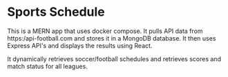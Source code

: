 # Sports Schedule

This is a MERN app that uses docker compose.  It pulls API data from https:/api-football.com and stores it in a MongoDB database.  It then uses Express API's and displays the results using React.

It dynamically retrieves soccer/football schedules and retrieves scores and match status for all leagues.
